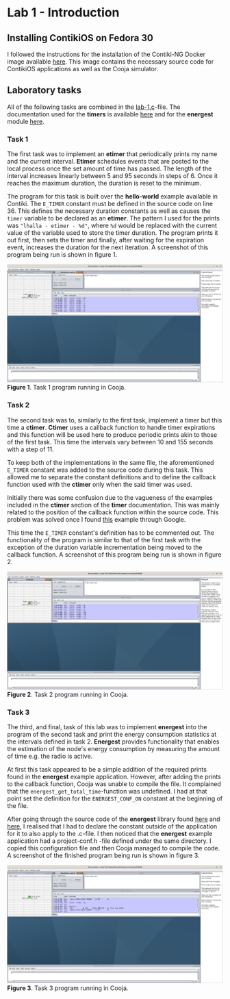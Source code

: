 # Lab 1 - Introduction

## Installing ContikiOS on Fedora  30
I followed the instructions for the installation of the Contiki-NG Docker image available [here](https://github.com/contiki-ng/contiki-ng/wiki/Docker "Contiki-NG Docker installation guide"). This image contains the necessary source code for ContikiOS applications as well as the Cooja simulator.

## Laboratory tasks
[ss-task-1]: ./screenshots/lab_1_task_1.png
[ss-task-2]: ./screenshots/lab_1_task_2.png
[ss-task-3]: ./screenshots/lab_1_task_3.png

All of the following tasks are combined in the [lab-1.c](./lab-1.c)-file. The documentation used for the **timers** is available [here](https://github.com/contiki-ng/contiki-ng/wiki/Documentation:-Timers) and for the **energest** module [here](https://github.com/contiki-ng/contiki-ng/wiki/Documentation:-Energest).

### Task 1
The first task was to implement an **etimer** that periodically prints my name and the current interval. **Etimer** schedules events that are posted to the local process once the set amount of time has passed. The length of the interval increases linearly between 5 and 95 seconds in steps of 6. Once it reaches the maximum duration, the duration is reset to the minimum.

The program for this task is built over the **hello-world** example available in Contiki. The `E_TIMER` constant must be defined in the source code on line 36. This defines the necessary duration constants as well as causes the `timer` variable to be declared as an **etimer**. The pattern I used for the prints was `"lhalla - etimer - %d"`, where `%d` would be replaced with the current value of the variable used to store the timer duration. The program prints it out first, then sets the timer and finally, after waiting for the expiration event, increases the duration for the next iteration. A screenshot of this program being run is shown in figure 1.

![Task 1 program running in Cooja][ss-task-1]
**Figure 1**. Task 1 program running in Cooja.

### Task 2
The second task was to, similarly to the first task, implement a timer but this time a **ctimer**. **Ctimer** uses a callback function to handle timer expirations and this function will be used here to produce periodic prints akin to those of the first task. This time the intervals vary between 10 and 155 seconds with a step of 11.

To keep both of the implementations in the same file, the aforementioned `E_TIMER` constant was added to the source code during this task. This allowed me to separate the constant definitions and to define the callback function used with the **ctimer** only when the said timer was used.

Initially there was some confusion due to the vagueness of the examples included in the **ctimer** section of the **timer** documentation. This was mainly related to the position of the callback function within the source code. This problem was solved once I found [this](https://gitlab.irisa.fr/fedesismo/contiki-sniffer-injector/blob/22e5e268458214b93869126d504d338cc1f79714/examples/ipv6/rpl-udp-bckp/udp-client.c) example through Google.

This time the `E_TIMER` constant's definition has to be commented out. The functionality of the program is similar to that of the first task with the exception of the duration variable incrementation being moved to the callback function. A screenshot of this program being run is shown in figure 2.

![Task 2 program running in Cooja][ss-task-2]
**Figure 2**. Task 2 program running in Cooja.

### Task 3
The third, and final, task of this lab was to implement **energest** into the program of the second task and print the energy consumption statistics at the intervals defined in task 2. **Energest** provides functionality that enables the estimation of the node's energy consumption by measuring the amount of time e.g. the radio is active.

At first this task appeared to be a simple addition of the required prints found in the **energest** example application. However, after adding the prints to the callback function, Cooja was unable to compile the file. It complained that the `energest_get_total_time`-function was undefined. I had at that point set the definition for the `ENERGEST_CONF_ON` constant at the beginning of the file. 

After going through the source code of the **energest** library found [here](https://github.com/contiki-ng/contiki-ng/blob/develop/os/sys/energest.h) and [here](https://github.com/contiki-ng/contiki-ng/blob/develop/os/sys/energest.c), I realised that I had to declare the constant outside of the application for it to also apply to the .c-file. I then noticed that the **energest** example application had a project-conf.h -file defined under the same directory. I copied this configuration file and then Cooja managed to compile the code. A screenshot of the finished program being run is shown in figure 3.

![Task 3 program running in Cooja][ss-task-3]
**Figure 3**. Task 3 program running in Cooja.
